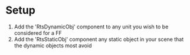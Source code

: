 # Setup

1. Add the 'RtsDynamicObj' component to any unit you wish to be considered for a FF
2. Add the 'RtsStaticObj' component any static object in your scene that the dynamic objects most avoid